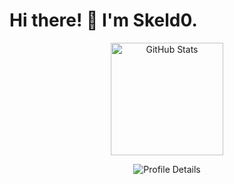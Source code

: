 # Hi there! 👋 I'm Skeld0.
<div align="center">

  <!-- Основная статистика -->
  <img 
    src="https://github-readme-stats.vercel.app/api?username=Skeld0&show_icons=true&theme=tokyonight&hide_border=true&count_private=true" 
    height="180" 
    alt="GitHub Stats" 
  />

  <!-- Контрибьюции -->
  <img 
    src="https://github-profile-summary-cards.vercel.app/api/cards/profile-details?username=Skeld0&theme=tokyonight" 
    alt="Profile Details" 
  />

</div>

